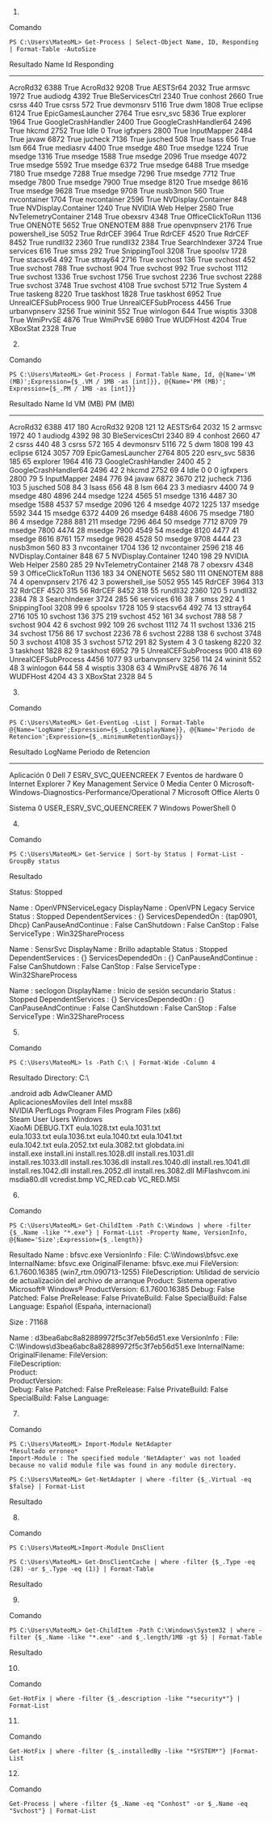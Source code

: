 1.

Comando
```
PS C:\Users\MateoML> Get-Process | Select-Object Name, ID, Responding | Format-Table -AutoSize
```

Resultado
Name                   Id Responding
----                   -- ----------
AcroRd32             6388       True
AcroRd32             9208       True
AESTSr64             2032       True
armsvc               1972       True
audiodg              4392       True
BleServicesCtrl      2340       True
conhost              2660       True
csrss                 440       True
csrss                 572       True
devmonsrv            5116       True
dwm                  1808       True
eclipse              6124       True
EpicGamesLauncher    2764       True
esrv_svc             5836       True
explorer             1964       True
GoogleCrashHandler   2400       True
GoogleCrashHandler64 2496       True
hkcmd                2752       True
Idle                    0       True
igfxpers             2800       True
InputMapper          2484       True
javaw                6872       True
jucheck              7136       True
jusched               508       True
lsass                 656       True
lsm                   664       True
mediasrv             4400       True
msedge                480       True
msedge               1224       True
msedge               1316       True
msedge               1588       True
msedge               2096       True
msedge               4072       True
msedge               5592       True
msedge               6372       True
msedge               6488       True
msedge               7180       True
msedge               7288       True
msedge               7296       True
msedge               7712       True
msedge               7800       True
msedge               7900       True
msedge               8120       True
msedge               8616       True
msedge               9628       True
msedge               9708       True
nusb3mon              560       True
nvcontainer          1704       True
nvcontainer          2596       True
NVDisplay.Container   848       True
NVDisplay.Container  1240       True
NVIDIA Web Helper    2580       True
NvTelemetryContainer 2148       True
obexsrv              4348       True
OfficeClickToRun     1136       True
ONENOTE              5652       True
ONENOTEM              888       True
openvpnserv          2176       True
powershell_ise       5052       True
RdrCEF               3964       True
RdrCEF               4520       True
RdrCEF               8452       True
rundll32             2360       True
rundll32             2384       True
SearchIndexer        3724       True
services              616       True
smss                  292       True
SnippingTool         3208       True
spoolsv              1728       True
stacsv64              492       True
sttray64             2716       True
svchost               136       True
svchost               452       True
svchost               788       True
svchost               904       True
svchost               992       True
svchost              1112       True
svchost              1336       True
svchost              1756       True
svchost              2236       True
svchost              2288       True
svchost              3748       True
svchost              4108       True
svchost              5712       True
System                  4       True
taskeng              8220       True
taskhost             1828       True
taskhost             6952       True
UnrealCEFSubProcess   900       True
UnrealCEFSubProcess  4456       True
urbanvpnserv         3256       True
wininit               552       True
winlogon              644       True
wisptis              3308       True
WmiPrvSE             4876       True
WmiPrvSE             6980       True
WUDFHost             4204       True
XBoxStat             2328       True

2. 

Comando

```
PS C:\Users\MateoML> Get-Process | Format-Table Name, Id, @{Name='VM (MB)';Expression={$_.VM / 1MB -as [int]}}, @{Name='PM (MB)'; Expression={$_.PM / 1MB -as [int]}}
```
Resultado
Name                   Id VM (MB) PM (MB)
----                   -- ------- -------
AcroRd32             6388     417     180
AcroRd32             9208     121      12
AESTSr64             2032      15       2
armsvc               1972      40       1
audiodg              4392      98      30
BleServicesCtrl      2340      89       4
conhost              2660      47       2
csrss                 440      48       3
csrss                 572     165       4
devmonsrv            5116      72       5
dwm                  1808     199      43
eclipse              6124    3057     709
EpicGamesLauncher    2764     805     220
esrv_svc             5836     185      65
explorer             1964     416      73
GoogleCrashHandler   2400      45       2
GoogleCrashHandler64 2496      42       2
hkcmd                2752      69       4
Idle                    0       0       0
igfxpers             2800      79       5
InputMapper          2484     776      94
javaw                6872    3670     212
jucheck              7136     103       5
jusched               508      84       3
lsass                 656      48       8
lsm                   664      23       3
mediasrv             4400      74       9
msedge                480    4896     244
msedge               1224    4565      51
msedge               1316    4487      30
msedge               1588    4537      57
msedge               2096     126       4
msedge               4072    1225     137
msedge               5592     344      15
msedge               6372    4409      26
msedge               6488    4606      75
msedge               7180      86       4
msedge               7288     881     211
msedge               7296     464      50
msedge               7712    8709      79
msedge               7800    4474      28
msedge               7900    4549      54
msedge               8120    4477      41
msedge               8616    8761     157
msedge               9628    4528      50
msedge               9708    4444      23
nusb3mon              560      83       3
nvcontainer          1704     136      12
nvcontainer          2596     218      46
NVDisplay.Container   848      67       5
NVDisplay.Container  1240     198      29
NVIDIA Web Helper    2580     285      29
NvTelemetryContainer 2148      78       7
obexsrv              4348      59       3
OfficeClickToRun     1136     183      34
ONENOTE              5652     580     111
ONENOTEM              888      74       4
openvpnserv          2176      42       3
powershell_ise       5052     955     145
RdrCEF               3964     313      32
RdrCEF               4520     315      56
RdrCEF               8452     318      55
rundll32             2360     120       5
rundll32             2384      78       3
SearchIndexer        3724     285      56
services              616      38       7
smss                  292       4       1
SnippingTool         3208      99       6
spoolsv              1728     105       9
stacsv64              492      74      13
sttray64             2716     105      10
svchost               136     375     219
svchost               452     161      34
svchost               788      58       7
svchost               904      42       6
svchost               992     109      26
svchost              1112      74      11
svchost              1336     215      34
svchost              1756      86      17
svchost              2236      78       6
svchost              2288     138       6
svchost              3748      50       3
svchost              4108      35       3
svchost              5712     291      82
System                  4       3       0
taskeng              8220      32       3
taskhost             1828      82       9
taskhost             6952      79       5
UnrealCEFSubProcess   900     418      69
UnrealCEFSubProcess  4456    1077      93
urbanvpnserv         3256     114      24
wininit               552      48       3
winlogon              644      58       4
wisptis              3308      63       4
WmiPrvSE             4876      76      14
WUDFHost             4204      43       3
XBoxStat             2328      84       5

3. 
  
Comando 
 
```
PS C:\Users\MateoML> Get-EventLog -List | Format-Table @{Name='LogName';Expression={$_.LogDisplayName}}, @{Name='Periodo de Retencion';Expression={$_.minimumRetentionDays}}
```
Resultado
LogName                                               Periodo de Retencion
-------                                               --------------------
Aplicación                                                               0
Dell                                                                     7
ESRV_SVC_QUEENCREEK                                                      7
Eventos de hardware                                                      0
Internet Explorer                                                        7
Key Management Service                                                   0
Media Center                                                             0
Microsoft-Windows-Diagnostics-Performance/Operational                    7
Microsoft Office Alerts                                                  0
                                                                          
Sistema                                                                  0
USER_ESRV_SVC_QUEENCREEK                                                 7
Windows PowerShell                                                       0

4.

Comando
 ```   
PS C:\Users\MateoML> Get-Service | Sort-by Status | Format-List -GroupBy status
```

Resultado

 Status: Stopped


Name                : OpenVPNServiceLegacy
DisplayName         : OpenVPN Legacy Service
Status              : Stopped
DependentServices   : {}
ServicesDependedOn  : {tap0901, Dhcp}
CanPauseAndContinue : False
CanShutdown         : False
CanStop             : False
ServiceType         : Win32ShareProcess

Name                : SensrSvc
DisplayName         : Brillo adaptable
Status              : Stopped
DependentServices   : {}
ServicesDependedOn  : {}
CanPauseAndContinue : False
CanShutdown         : False
CanStop             : False
ServiceType         : Win32ShareProcess

Name                : seclogon
DisplayName         : Inicio de sesión secundario
Status              : Stopped
DependentServices   : {}
ServicesDependedOn  : {}
CanPauseAndContinue : False
CanShutdown         : False
CanStop             : False
ServiceType         : Win32ShareProcess

5.
   
Comando
``` 
PS C:\Users\MateoML> ls -Path C:\ | Format-Wide -Column 4
```
Resultado
 Directory: C:\



.android                          adb                               AdwCleaner                       AMD                             
AplicacionesMoviles               dell                              Intel                            msx88                           
NVIDIA                            PerfLogs                          Program Files                    Program Files (x86)             
Steam                             User                              Users                            Windows                         
XiaoMi                            DEBUG.TXT                         eula.1028.txt                    eula.1031.txt                   
eula.1033.txt                     eula.1036.txt                     eula.1040.txt                    eula.1041.txt                   
eula.1042.txt                     eula.2052.txt                     eula.3082.txt                    globdata.ini                    
install.exe                       install.ini                       install.res.1028.dll             install.res.1031.dll            
install.res.1033.dll              install.res.1036.dll              install.res.1040.dll             install.res.1041.dll            
install.res.1042.dll              install.res.2052.dll              install.res.3082.dll             MiFlashvcom.ini                 
msdia80.dll                       vcredist.bmp                      VC_RED.cab                       VC_RED.MSI                      


6. 

Comando

```
PS C:\Users\MateoML> Get-ChildItem -Path C:\Windows | where -filter {$_.Name -like "*.exe"} | Format-List -Property Name, VersionInfo, @{Name='Size';Expression={$_.length}}
```

Resultado
Name        : bfsvc.exe
VersionInfo : File:             C:\Windows\bfsvc.exe
              InternalName:     bfsvc.exe
              OriginalFilename: bfsvc.exe.mui
              FileVersion:      6.1.7600.16385 (win7_rtm.090713-1255)
              FileDescription:  Utilidad de servicio de actualización del archivo de arranque
              Product:          Sistema operativo Microsoft® Windows®
              ProductVersion:   6.1.7600.16385
              Debug:            False
              Patched:          False
              PreRelease:       False
              PrivateBuild:     False
              SpecialBuild:     False
              Language:         Español (España, internacional)
              
Size        : 71168

Name        : d3bea6abc8a82889972f5c3f7eb56d51.exe
VersionInfo : File:             C:\Windows\d3bea6abc8a82889972f5c3f7eb56d51.exe
              InternalName:     
              OriginalFilename: 
              FileVersion:      
              FileDescription:  
              Product:          
              ProductVersion:   
              Debug:            False
              Patched:          False
              PreRelease:       False
              PrivateBuild:     False
              SpecialBuild:     False
              Language:         
              

7. 

Comando

```
PS C:\Users\MateoML> Import-Module NetAdapter
*Resultado erroneo*
Import-Module : The specified module 'NetAdapter' was not loaded because no valid module file was found in any module directory.

PS C:\Users\MateoML> Get-NetAdapter | where -filter {$_.Virtual -eq $false} | Format-List
```

Resultado


8.  

Comando

```
PS C:\Users\MateoML>Import-Module DnsClient

PS C:\Users\MateoML> Get-DnsClientCache | where -filter {$_.Type -eq (28) -or $_.Type -eq (1)} | Format-Table
```

Resultado


9.

Comando

```
PS C:\Users\MateoML> Get-ChildItem -Path C:\Windows\System32 | where -filter {$_.Name -like "*.exe" -and $_.length/1MB -gt 5} | Format-Table
```

Resultado


10. 

Comando

```
Get-HotFix | where -filter {$_.description -like "*security*"} | Format-List
```

11.

Comando
```
Get-HotFix | where -filter {$_.installedBy -like "*SYSTEM*"} |Format-List
```

12.

Comando

```
Get-Process | where -filter {$_.Name -eq "Conhost" -or $_.Name -eq "Svchost"} | Format-List
```

